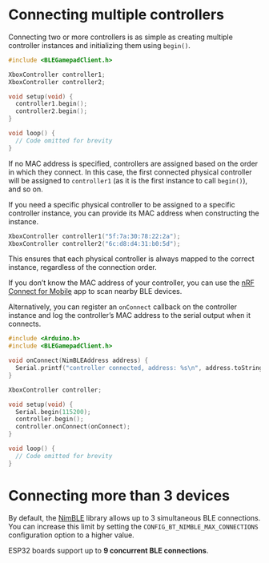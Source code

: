 # Connecting multiple controllers

Connecting two or more controllers is as simple as creating multiple controller instances and initializing them
using `begin()`.

```cpp
#include <BLEGamepadClient.h>

XboxController controller1;
XboxController controller2;

void setup(void) {
  controller1.begin();
  controller2.begin();
}

void loop() {
  // Code omitted for brevity
}
```

If no MAC address is specified, controllers are assigned based on the order in which they connect.
In this case, the first connected physical controller will be assigned to `controller1` (as it is the first instance to
call `begin()`), and so on.

If you need a specific physical controller to be assigned to a specific controller instance, you can provide its
MAC address when constructing the instance.

```cpp
XboxController controller1("5f:7a:30:78:22:2a");
XboxController controller2("6c:d8:d4:31:b0:5d");
```

This ensures that each physical controller is always mapped to the correct instance, regardless of the connection order.

If you don’t know the MAC address of your controller, you can use
the [nRF Connect for Mobile](https://www.nordicsemi.com/Products/Development-tools/nRF-Connect-for-mobile) app to scan
nearby BLE devices. 

Alternatively, you can register an `onConnect` callback on the controller instance and log the
controller’s MAC address to the serial output when it connects.

```cpp
#include <Arduino.h>
#include <BLEGamepadClient.h>

void onConnect(NimBLEAddress address) {
  Serial.printf("controller connected, address: %s\n", address.toString().c_str());
}

XboxController controller;

void setup(void) {
  Serial.begin(115200);
  controller.begin();
  controller.onConnect(onConnect);
}

void loop() {
  // Code omitted for brevity
}
```

# Connecting more than 3 devices

By default, the [NimBLE](https://github.com/h2zero/NimBLE-Arduino) library allows up to 3 simultaneous BLE connections.
You can increase this limit by setting the `CONFIG_BT_NIMBLE_MAX_CONNECTIONS` configuration option to a higher value.

ESP32 boards support up to **9 concurrent BLE connections**.
